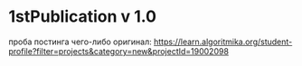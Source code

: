 # 1stPublication v 1.0
проба постинга чего-либо
оригинал: https://learn.algoritmika.org/student-profile?filter=projects&category=new&projectId=19002098
